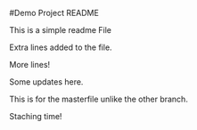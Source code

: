 #Demo Project README

This is a simple readme File

Extra lines added to the file.

More lines!

Some updates here.

This is for the masterfile unlike the other branch.

Staching time!